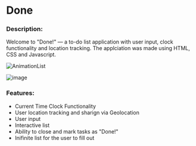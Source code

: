 # Done

### Description:
Welcome to "Done!" — a to-do list application with user input, clock functionality and location tracking. The applciation was made using HTML, CSS and Javascript.

![AnimationList](https://user-images.githubusercontent.com/111328484/212591378-8b6e2640-58be-4358-9337-638b0323f4fa.gif)

![image](https://user-images.githubusercontent.com/111328484/212589905-d2f44697-afa3-489f-9d94-c589f2086b3d.png)




### Features:
+ Current Time Clock Functionality
+ User location tracking and sharign via Geolocation
+ User input 
+ Interactive list
+ Ability to close and mark tasks as "Done!"
+ Inifinite list for the user to fill out
